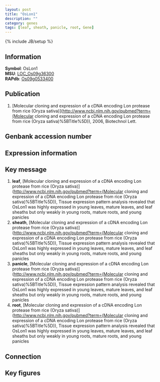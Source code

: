 ```yaml
---
layout: post
title: "OsLon1"
description: ""
category: genes
tags: [leaf, sheath, panicle, root, Gene]
---
```

{% include JB/setup %}

## Information
__Symbol__: OsLon1  
__MSU__: [LOC_Os09g36300](http://rice.plantbiology.msu.edu/cgi-bin/ORF_infopage.cgi?orf=LOC_Os09g36300)  
__RAPdb__: [Os09g0533400](http://rapdb.dna.affrc.go.jp/viewer/gbrowse_details/irgsp1?name=Os09g0533400)  

## Publication
1. [Molecular cloning and expression of a cDNA encoding Lon protease from rice (Oryza sativa)](http://www.ncbi.nlm.nih.gov/pubmed?term=(Molecular cloning and expression of a cDNA encoding Lon protease from rice (Oryza sativa)%5BTitle%5D)), 2006, Biotechnol Lett.

## Genbank accession number

## Expression information

## Key message
1. __leaf__, [Molecular cloning and expression of a cDNA encoding Lon protease from rice (Oryza sativa)](http://www.ncbi.nlm.nih.gov/pubmed?term=(Molecular cloning and expression of a cDNA encoding Lon protease from rice (Oryza sativa)%5BTitle%5D)),  Tissue expression pattern analysis revealed that OsLon1 was highly expressed in young leaves, mature leaves, and leaf sheaths but only weakly in young roots, mature roots, and young panicles
2. __sheath__, [Molecular cloning and expression of a cDNA encoding Lon protease from rice (Oryza sativa)](http://www.ncbi.nlm.nih.gov/pubmed?term=(Molecular cloning and expression of a cDNA encoding Lon protease from rice (Oryza sativa)%5BTitle%5D)),  Tissue expression pattern analysis revealed that OsLon1 was highly expressed in young leaves, mature leaves, and leaf sheaths but only weakly in young roots, mature roots, and young panicles
3. __panicle__, [Molecular cloning and expression of a cDNA encoding Lon protease from rice (Oryza sativa)](http://www.ncbi.nlm.nih.gov/pubmed?term=(Molecular cloning and expression of a cDNA encoding Lon protease from rice (Oryza sativa)%5BTitle%5D)),  Tissue expression pattern analysis revealed that OsLon1 was highly expressed in young leaves, mature leaves, and leaf sheaths but only weakly in young roots, mature roots, and young panicles
4. __root__, [Molecular cloning and expression of a cDNA encoding Lon protease from rice (Oryza sativa)](http://www.ncbi.nlm.nih.gov/pubmed?term=(Molecular cloning and expression of a cDNA encoding Lon protease from rice (Oryza sativa)%5BTitle%5D)),  Tissue expression pattern analysis revealed that OsLon1 was highly expressed in young leaves, mature leaves, and leaf sheaths but only weakly in young roots, mature roots, and young panicles

## Connection

## Key figures


